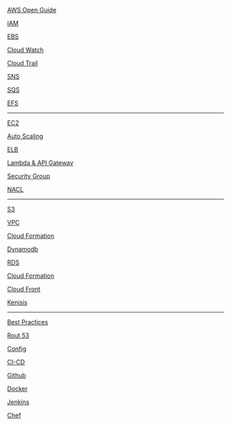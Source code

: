 [AWS Open Guide](https://github.com/open-guides/og-aws)

[IAM](/AWS/AWS%20MD%20files/IAM.md) 

[EBS](/AWS/AWS%20MD%20files/EBS.md)

[Cloud Watch](/AWS/AWS%20MD%20files/CloudWatch.md)

[Cloud Trail](/AWS/AWS%20MD%20files/CloudTrail.md)

[SNS](/AWS/AWS%20MD%20files/SNS.md)

[SQS](/AWS/AWS%20MD%20files/SQS.md)

[EFS](/AWS/AWS%20MD%20files/EFS.md)

***



[EC2](/AWS/AWS%20MD%20files/EC2.md)

[Auto Scaling](/AWS/AWS%20MD%20files/AutoScaling.md)

[ELB](/AWS/AWS%20MD%20files/ELB.md)

[Lambda & API Gateway](/AWS/AWS%20MD%20files/Lambda.md)

[Security Group](/AWS/AWS%20MD%20files/SecurityGroup.md)

[NACL](/AWS/AWS%20MD%20files/NACL.md)



***
[S3](/AWS/AWS%20MD%20files/S3.md)

[VPC](/AWS/AWS%20MD%20files/VPC.md)

[Cloud Formation](/AWS/AWS%20MD%20files/CloudFormation.md)

[Dynamodb](/AWS/AWS%20MD%20files/Dynamodb.md)

[RDS]()

[Cloud Formation]()

[Cloud Front]()

[Kenisis]()




***
[Best Practices]()

[Rout 53]()

[Config]()

[CI-CD]()

[Github]()

[Docker]()

[Jenkins]()

[Chef]()
